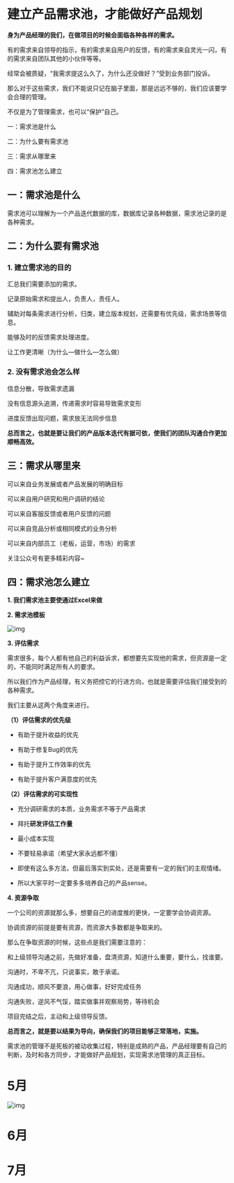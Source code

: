 # 建立产品需求池，才能做好产品规划

**身为产品经理的我们，在做项目的时候会面临各种各样的需求。**

有的需求来自领导的指示，有的需求来自用户的反馈，有的需求来自灵光一闪，有的需求来自团队其他的小伙伴等等。

经常会被质疑，“我需求提这么久了，为什么还没做好？”受到业务部门投诉。

那么对于这些需求，我们不能说只记在脑子里面，那是远远不够的，我们应该要学会合理的管理。

不仅是为了管理需求，也可以“保护”自己。

一：需求池是什么

二：为什么要有需求池

三：需求从哪里来

四：需求池怎么建立

## **一：需求池是什么**

需求池可以理解为一个产品迭代数据的库，数据库记录各种数据，需求池记录的是各种需求。

## **二：为什么要有需求池**

### **1. 建立需求池的目的**

汇总我们需要添加的需求。

记录原始需求和提出人，负责人，责任人。

辅助对每条需求进行分析，归类，建立版本规划，还需要有优先级，需求场景等信息。

能够及时的反馈需求处理进度。

让工作更清晰（为什么—做什么—怎么做）

### **2. 没有需求池会怎么样**

信息分散，导致需求遗漏

没有信息源头追溯，传递需求时容易导致需求变形

进度反馈出现问题，需求放无法同步信息

**总而言之，也就是要让我们的产品版本迭代有据可依，使我们的团队沟通合作更加顺畅高效。**

## **三：需求从哪里来**

可以来自业务发展或者产品发展的明确目标

可以来自用户研究和用户调研的结论

可以来自客服反馈或者用户反馈的问题

可以来自竞品分析或相同模式的业务分析

可以来自内部员工（老板，运营，市场）的需求

关注公众号有更多精彩内容~

## **四：需求池怎么建立**

**1. 我们需求池主要使通过Excel来做**

**2. 需求池模板**

![img](https://inews.gtimg.com/newsapp_bt/0/14891244506/641)

**3. 评估需求**

需求很多，每个人都有他自己的利益诉求，都想要先实现他的需求，但资源是一定的，不能同时满足所有人的要求。

所以我们作为产品经理，有义务把控它的行进方向，也就是需要评估我们接受到的各种需求。

我们主要从这两个角度来进行。

**（1）评估需求的优先级**

- 有助于提升收益的优先

- 有助于修复Bug的优先

- 有助于提升工作效率的优先

- 有助于提升客户满意度的优先


**（2）评估需求的可实现性**

- 充分调研需求的本质，业务需求不等于产品需求

- 拜托**研发评估工作量**

- 最小成本实现

- 不要轻易承诺（希望大家永远都不懂）

- 即使有这么多方法，但最后落实到实处，还是需要有一定的我们的主观情绪。

- 所以大家平时一定要多多培养自己的产品sense。


**4. 资源争取**

一个公司的资源就那么多，想要自己的进度推的更快，一定要学会协调资源。

协调资源的前提是要有资源，而资源大多数都是争取来的。

那么在争取资源的时候，这些点是我们需要注意的：

和上级领导沟通之前，先做好准备，盘清资源，知道什么重要，要什么，找谁要。

沟通时，不卑不亢，只说事实，敢于承诺。

沟通成功，顺风不要浪，用心做事，好好完成任务

沟通失败，逆风不气馁，踏实做事并观察局势，等待机会

项目完结之后，主动和上级领导反馈。

**总而言之，就是要以结果为导向，确保我们的项目能够正常落地，实施。**

需求池的管理不是死板的被动收集过程，特别是成熟的产品，产品经理要有自己的判断，及时和各方同步，才能做好产品规划，实现需求池管理的真正目标。





# 5月

![img](https://inews.gtimg.com/newsapp_bt/0/14891244506/641)

# 6月

# 7月
